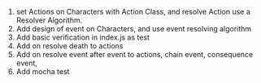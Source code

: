 1. set Actions on Characters with Action Class, and resolve Action use a Resolver Algorithm.
2. Add design of event on Characters, and use event resolving algorithm
3. Add basic verification in index.js as test
4. Add on resolve death to actions
5. Add on resolve event after event to actions, chain event, consequence event, 
6. Add mocha test